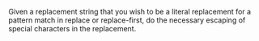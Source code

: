Given a replacement string that you wish to be a literal
   replacement for a pattern match in replace or replace-first, do the
   necessary escaping of special characters in the replacement.